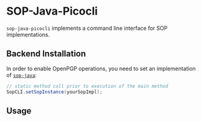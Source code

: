 # SOP-Java-Picocli

`sop-java-picocli` implements a command line interface for SOP implementations.

## Backend Installation
In order to enable OpenPGP operations, you need to set an implementation of [`sop-java`](sop-java.html):
```java
// static method call prior to execution of the main method
SopCLI.setSopInstance(yourSopImpl);
```

## Usage

